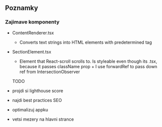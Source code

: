 ## Poznamky

### Zajimave komponenty

- ContentRenderer.tsx
  - Converts text strings into HTML elements with predetermined tag
- SectionElement.tsx

  - Element that React-scroll scrolls to. Is styleable even though its .tsx, because it passes className prop + I use forwardRef to pass down ref from IntersectionObserver

  TODO

- projdi si lighthouse score
- najdi best practices SEO
- optimalizuj appku
- vetsi mezery na hlavni strance
